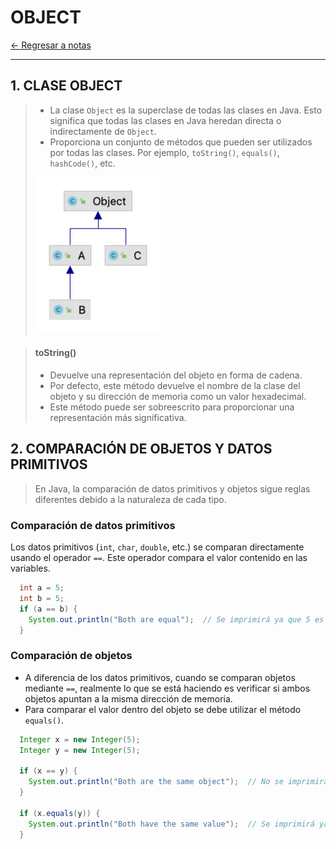 # OBJECT

[← Regresar a notas](../../README.md) <br>

---
## 1. CLASE OBJECT
> - La clase `Object` es la superclase de todas las clases en Java. Esto significa que todas las clases en Java heredan directa o indirectamente de `Object`. 
> - Proporciona un conjunto de métodos que pueden ser utilizados por todas las clases. Por ejemplo, `toString()`, `equals()`, `hashCode()`, etc.
>
> <img src="../resources/images/oop/object.png" width="200" height="250">

> #### toString()
> - Devuelve una representación del objeto en forma de cadena.
> - Por defecto, este método devuelve el nombre de la clase del objeto y su dirección de memoria como un valor hexadecimal.
> - Este método puede ser sobreescrito para proporcionar una representación más significativa.




## 2. COMPARACIÓN DE OBJETOS Y DATOS PRIMITIVOS

> En Java, la comparación de datos primitivos y objetos sigue reglas diferentes debido a la naturaleza de cada tipo. 

### Comparación de datos primitivos
Los datos primitivos (`int`, `char`, `double`, etc.) se comparan directamente usando el operador `==`. 
Este operador compara el valor contenido en las variables.

```java
  int a = 5;
  int b = 5;
  if (a == b) {
    System.out.println("Both are equal");  // Se imprimirá ya que 5 es igual a 5
  }
```

### Comparación de objetos
- A diferencia de los datos primitivos, cuando se comparan objetos mediante `==`, realmente lo que se está haciendo es verificar si ambos objetos apuntan a la misma dirección de memoria.
- Para comparar el valor dentro del objeto se debe utilizar el método `equals()`.

```java
  Integer x = new Integer(5);
  Integer y = new Integer(5);
  
  if (x == y) {
    System.out.println("Both are the same object");  // No se imprimirá, ya que x e y no apuntan a la misma dirección de memoria
  }
  
  if (x.equals(y)) {
    System.out.println("Both have the same value");  // Se imprimirá ya que x e y contienen el mismo valor
  }
```